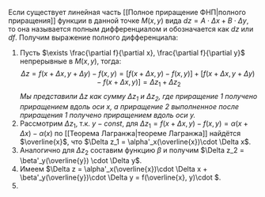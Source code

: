 Если существует линейная часть [[Полное приращение ФНП|полного приращения]] функции в данной точке $M(x,y)$ вида $dz = A\cdot\Delta x + B \cdot  \Delta y$, то она называется полным дифференциалом и обозначается как $dz$ или $df$.
Получим выражение полного дифференциала:
1. Пусть $\exists \frac{\partial f}{\partial x}, \frac{\partial f}{\partial y}$ непрерывные в $M(x,y)$, тогда: $$\Delta z = f(x+\Delta x, y + \Delta y) - f(x,y) = [f(x+\Delta x, y) - f(x,y)] + [f(x+\Delta x, y + \Delta y) - f(x+\Delta x,y)] = \Delta z_1 + \Delta z_2$$*Мы представили $\Delta z$ как сумму $\Delta z_1$ и $\Delta z_2$, где приращение 1 получено приращением вдоль оси x, а приращение 2 выполненное после приращения 1 получено приращением вдоль оси y.*
3. Рассмотрим $\Delta z_1$, т.к. $y-const$, для $\Delta z_1 = f(x+\Delta x, y) - f(x,y) = \alpha(x+\Delta x) - \alpha(x)$ по [[Теорема Лагранжа|теореме Лагранжа]] найдётся $\overline{x}$, что $\Delta z_1 = \alpha'_x(\overline{x})\cdot \Delta x$. 
4. Аналогично для $\Delta z_2$ составим функцию $\beta$ и получим $\Delta z_2 = \beta'_y(\overline{y}) \cdot \Delta y$.
5. Имеем $\Delta z = \alpha'_x(\overline{x})\cdot \Delta x + \beta'_y(\overline{y})\cdot \Delta y = f(\overline{x}, y)\cdot \$.
6. 
